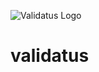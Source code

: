
![Validatus Logo](https://user-images.githubusercontent.com/5354910/196056992-e869d896-9a63-4569-b2f6-2c29efebe28a.png)

# validatus
